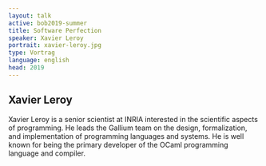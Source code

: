 ```yaml
---
layout: talk
active: bob2019-summer
title: Software Perfection
speaker: Xavier Leroy
portrait: xavier-leroy.jpg
type: Vortrag
language: english
head: 2019
---
```


## Xavier Leroy

Xavier Leroy is a senior scientist at INRIA interested in the
scientific aspects of programming. He leads the Gallium team on the
design, formalization, and implementation of programming languages and
systems. He is well known for being the primary developer of the OCaml
programming language and compiler.
